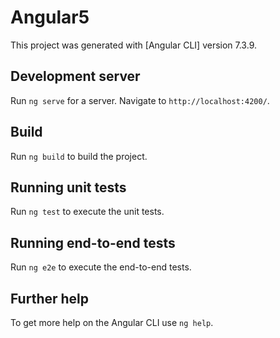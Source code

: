 # Angular5

This project was generated with [Angular CLI] version 7.3.9.

## Development server

Run `ng serve` for a  server. Navigate to `http://localhost:4200/`. 

## Build

Run `ng build` to build the project. 

## Running unit tests

Run `ng test` to execute the unit tests.

## Running end-to-end tests

Run `ng e2e` to execute the end-to-end tests.

## Further help

To get more help on the Angular CLI use `ng help`.
